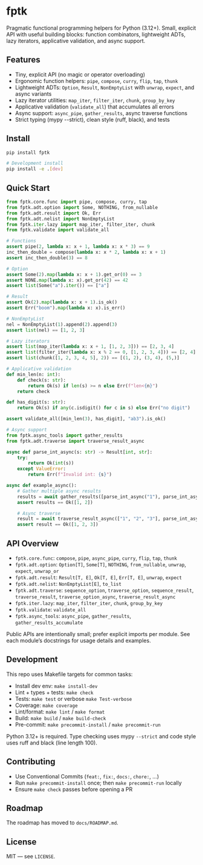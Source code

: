 # fptk

Pragmatic functional programming helpers for Python (3.12+). Small, explicit API with useful building blocks: function combinators, lightweight ADTs, lazy iterators, applicative validation, and async support.

## Features
- Tiny, explicit API (no magic or operator overloading)
- Ergonomic function helpers: `pipe`, `compose`, `curry`, `flip`, `tap`, `thunk`
- Lightweight ADTs: `Option`, `Result`, `NonEmptyList` with `unwrap`, `expect`, and async variants
- Lazy iterator utilities: `map_iter`, `filter_iter`, `chunk`, `group_by_key`
- Applicative validation (`validate_all`) that accumulates all errors
- Async support: `async_pipe`, `gather_results`, async traverse functions
- Strict typing (mypy --strict), clean style (ruff, black), and tests

## Install
```bash
pip install fptk

# Development install
pip install -e .[dev]
```

## Quick Start
```python
from fptk.core.func import pipe, compose, curry, tap
from fptk.adt.option import Some, NOTHING, from_nullable
from fptk.adt.result import Ok, Err
from fptk.adt.nelist import NonEmptyList
from fptk.iter.lazy import map_iter, filter_iter, chunk
from fptk.validate import validate_all

# Functions
assert pipe(2, lambda x: x + 1, lambda x: x * 3) == 9
inc_then_double = compose(lambda x: x * 2, lambda x: x + 1)
assert inc_then_double(3) == 8

# Option
assert Some(2).map(lambda x: x + 1).get_or(0) == 3
assert NONE.map(lambda x: x).get_or(42) == 42
assert list(Some("a").iter()) == ["a"]

# Result
assert Ok(2).map(lambda x: x + 1).is_ok()
assert Err("boom").map(lambda x: x).is_err()

# NonEmptyList
nel = NonEmptyList(1).append(2).append(3)
assert list(nel) == [1, 2, 3]

# Lazy iterators
assert list(map_iter(lambda x: x + 1, [1, 2, 3])) == [2, 3, 4]
assert list(filter_iter(lambda x: x % 2 == 0, [1, 2, 3, 4])) == [2, 4]
assert list(chunk([1, 2, 3, 4, 5], 2)) == [(1, 2), (3, 4), (5,)]

# Applicative validation
def min_len(n: int):
    def check(s: str):
        return Ok(s) if len(s) >= n else Err(f"len<{n}")
    return check

def has_digit(s: str):
    return Ok(s) if any(c.isdigit() for c in s) else Err("no digit")

assert validate_all([min_len(3), has_digit], "ab3").is_ok()

# Async support
from fptk.async_tools import gather_results
from fptk.adt.traverse import traverse_result_async

async def parse_int_async(s: str) -> Result[int, str]:
    try:
        return Ok(int(s))
    except ValueError:
        return Err(f"Invalid int: {s}")

async def example_async():
    # Gather multiple async results
    results = await gather_results([parse_int_async("1"), parse_int_async("2")])
    assert results == Ok([1, 2])

    # Async traverse
    result = await traverse_result_async(["1", "2", "3"], parse_int_async)
    assert result == Ok([1, 2, 3])
```

## API Overview
- `fptk.core.func`: `compose`, `pipe`, `async_pipe`, `curry`, `flip`, `tap`, `thunk`
- `fptk.adt.option`: `Option[T]`, `Some[T]`, `NOTHING`, `from_nullable`, `unwrap`, `expect`, `unwrap_or`
- `fptk.adt.result`: `Result[T, E]`, `Ok[T, E]`, `Err[T, E]`, `unwrap`, `expect`
- `fptk.adt.nelist`: `NonEmptyList[E]`, `to_list`
- `fptk.adt.traverse`: `sequence_option`, `traverse_option`, `sequence_result`, `traverse_result`, `traverse_option_async`, `traverse_result_async`
- `fptk.iter.lazy`: `map_iter`, `filter_iter`, `chunk`, `group_by_key`
- `fptk.validate`: `validate_all`
- `fptk.async_tools`: `async_pipe`, `gather_results`, `gather_results_accumulate`

Public APIs are intentionally small; prefer explicit imports per module. See each module’s docstrings for usage details and examples.

## Development
This repo uses Makefile targets for common tasks:
- Install dev env: `make install-dev`
- Lint + types + tests: `make check`
- Tests: `make test` or verbose `make Test-verbose`
- Coverage: `make coverage`
- Lint/format: `make lint` / `make format`
- Build: `make build` / `make build-check`
- Pre-commit: `make precommit-install` / `make precommit-run`

Python 3.12+ is required. Type checking uses mypy `--strict` and code style uses ruff and black (line length 100).

## Contributing
- Use Conventional Commits (`feat:`, `fix:`, `docs:`, `chore:`, ...)
- Run `make precommit-install` once; then `make precommit-run` locally
- Ensure `make check` passes before opening a PR

## Roadmap
The roadmap has moved to `docs/ROADMAP.md`.

## License
MIT — see `LICENSE`.
